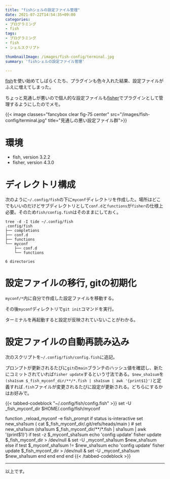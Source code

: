 ```yaml
---
title: "fishシェルの設定ファイル管理"
date: 2021-07-22T14:54:35+09:00
categories:
- プログラミング
- fish
tags:
- プログラミング
- fish
- シェルスクリプト

thumbnailImage: /images/fish-config/terminal.jpg
summary: 'fishシェルの設定ファイル管理'

---
```

[fish](https://fishshell.com)を使い始めてしばらくたち、プラグインも色々入れた結果、設定ファイルがふえに増えてしまった。

ちょっと見通しが悪いので個人的な設定ファイルも[fisher](https://github.com/jorgebucaran/fisher)でプラグインとして管理するようにしたのでメモ。

{{< image classes="fancybox clear fig-75 center" src="/images/fish-config/terminal.jpg" title="見通しの悪い設定ファイル群">}}

<!-- toc -->
# 環境
- fish, version 3.2.2
- fisher, version 4.3.0

# ディレクトリ構成
次のように`~/.config/fish`の下に`myconf`ディレクトリを作成した。場所はどこでもいいのだけどサブディレクトリとして`conf.d`と`functions`が`fisher`の仕様上必要。そのため`fish/config.fish`はそのままにしておく。
```tree
tree -d -I tide ~/.config/fish
.config/fish
├── completions
├── conf.d
├── functions
└── myconf
    ├── conf.d
    └── functions

6 directories
```

# 設定ファイルの移行, gitの初期化
`myconf/*`内に自分で作成した設定ファイルを移動する。

その後`myconf`ディレクトリで`git init`コマンドを実行。

ターミナルを再起動すると設定が反映されていないことがわかる。

# 設定ファイルの自動再読み込み
次のスクリプトを`~/.config/fish/config.fish`に追記。

プロンプトが更新されるたびに`git`の`main`ブランチのハッシュ値を確認し、新たにコミットされていれば`fisher update`するという寸法である。`$new_sha1sum`を`(sha1sum $_fish_myconf_dir/**/*.fish | sha1sum | awk '{print$1}')`と定義すれば`.fish`ファイルが変更されるたびに設定が更新される。どちらにするかはお好みで。

{{< tabbed-codeblock "~/.config/fish/config.fish"   >}}
    <!-- tab fish -->
set -U _fish_myconf_dir $HOME/.config/fish/myconf

function _reload_myconf -e fish_prompt
    if status is-interactive
       set new_sha1sum ( cat $_fish_myconf_dir/.git/refs/heads/main )
       # set new_sha1sum (sha1sum $_fish_myconf_dir/**/*.fish | sha1sum | awk '{print$1}')
       if test -z $_myconf_sha1sum
           echo 'config update'
           fisher update $_fish_myconf_dir > /dev/null &
           set -U _myconf_sha1sum $new_sha1sum
       else
           if test $_myconf_sha1sum != $new_sha1sum
               echo 'config update'
               fisher update $_fish_myconf_dir > /dev/null &
               set -U _myconf_sha1sum $new_sha1sum
           end
       end
   end
end
    <!-- endtab -->
{{< /tabbed-codeblock >}}


----
以上です。

